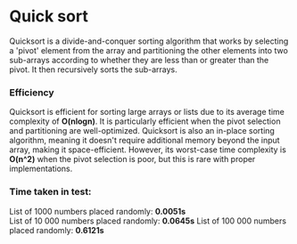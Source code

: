 # Quick sort
Quicksort is a divide-and-conquer sorting algorithm that works by selecting a 'pivot' element from the array and partitioning the other elements into two sub-arrays according to whether they are less than or greater than the pivot. It then recursively sorts the sub-arrays.

### Efficiency
Quicksort is efficient for sorting large arrays or lists due to its average time complexity of **O(nlogn)**. It is particularly efficient when the pivot selection and partitioning are well-optimized. Quicksort is also an in-place sorting algorithm, meaning it doesn't require additional memory beyond the input array, making it space-efficient. However, its worst-case time complexity is **O(n^2)** when the pivot selection is poor, but this is rare with proper implementations.

### Time taken in test:
List of 1000 numbers placed randomly: **0.0051s**  
List of 10 000 numbers placed randomly: **0.0645s**
List of 100 000 numbers placed randomly: **0.6121s**




